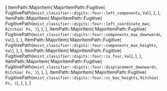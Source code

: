 [
    ItemPath::MajorItem(
        MajorItemPath::Fugitive(
            FugitivePath(`mnist_classifier::digits::four::left_components`, `Val`),
        ),
    ),
    ItemPath::MajorItem(
        MajorItemPath::Fugitive(
            FugitivePath(`mnist_classifier::digits::four::left_coordinate_max`, `Ritchie(
                Fn,
            )`),
        ),
    ),
    ItemPath::MajorItem(
        MajorItemPath::Fugitive(
            FugitivePath(`mnist_classifier::digits::four::components_max_downwards`, `Val`),
        ),
    ),
    ItemPath::MajorItem(
        MajorItemPath::Fugitive(
            FugitivePath(`mnist_classifier::digits::four::components_max_heights`, `Val`),
        ),
    ),
    ItemPath::MajorItem(
        MajorItemPath::Fugitive(
            FugitivePath(`mnist_classifier::digits::four::is_four`, `Val`),
        ),
    ),
    ItemPath::MajorItem(
        MajorItemPath::Fugitive(
            FugitivePath(`mnist_classifier::digits::four::displacement_downwards`, `Ritchie(
                Fn,
            )`),
        ),
    ),
    ItemPath::MajorItem(
        MajorItemPath::Fugitive(
            FugitivePath(`mnist_classifier::digits::four::cc_box_heights`, `Ritchie(
                Fn,
            )`),
        ),
    ),
]